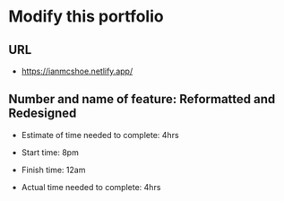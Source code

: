 # Modify this portfolio

## URL

- https://ianmcshoe.netlify.app/


## Number and name of feature: Reformatted and Redesigned

- Estimate of time needed to complete: 4hrs

- Start time: 8pm

- Finish time: 12am

- Actual time needed to complete: 4hrs
